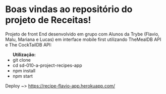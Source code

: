 # Boas vindas ao repositório do projeto de Receitas!

Projeto de front End desenvolvido em grupo com Alunos da Trybe (Flavio, Malu, Mariana e Lucas) em interface mobile first utilizando TheMealDB API e The CockTailDB API:

<ul>
  <strong>Utilização:</strong>
  <li>git clone</li>
  <li>cd sd-010-a-project-recipes-app</li>
  <li>npm install</li>
  <li>npm start</li>
</ul>


Deploy ~> https://recipe-flavio-app.herokuapp.com/

 



